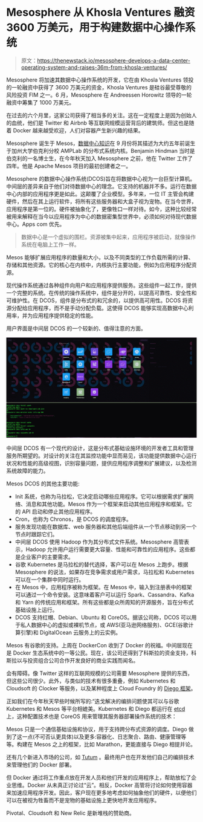 # Mesosphere 从 Khosla Ventures 融资 3600 万美元，用于构建数据中心操作系统

> 原文：<https://thenewstack.io/mesosphere-develops-a-data-center-operating-system-and-raises-36m-from-khosla-ventures/>

Mesosphere 将加速其数据中心操作系统的开发，它在由 Khosla Ventures 领投的一轮融资中获得了 3600 万美元的资金，Khosla Ventures 是硅谷最受尊敬的风险投资 FIM 之一。6 月，Mesosphere 在 Andreessen Horowitz 领导的一轮融资中筹集了 1000 万美元。

在过去的六个月里，这家公司获得了相当多的关注。这在一定程度上是因为创始人的血统，他们是 Twitter 和 Airbnb 等互联网规模运营背后的建筑师。但这也是随着 Docker 越来越受欢迎，人们对容器产生新兴趣的结果。

Mesosphere 诞生于 Mesos，[数据中心知识](http://www.datacenterknowledge.com/archives/2014/09/22/mesos-cluster-management-co-creator-leaves-twitter-for-mesosphere/)在 9 月份将其描述为大约五年前诞生于加州大学伯克利分校 AMPLab 的分布式系统内核。Benjamin Hindman 当时是伯克利的一名博士生，在今年秋天加入 Mesosphere 之前，他在 Twitter 工作了四年。他是 Apache Mesos 项目的最初创建者之一。

Mesosphere 的数据中心操作系统(DCOS)旨在将数据中心视为一台巨型计算机。中间层的差异来自于他们对待数据中心的理念。它支持的机器并不多。运行在数据中心内部的应用程序更是如此。这颠覆了企业模型。多年来，一位 IT 主管会构建硬件，然后在其上运行软件，将所有这些服务器和大盒子视为宠物。在当今世界，应用程序是第一位的。硬件被抽象化了，更像牲口一样对待。如今，这种比较经常被用来解释在当今以应用程序为中心的数据密集型世界中，必须如何对待现代数据中心。Apps com 优先。

> 数据中心是一个虚拟的围栏。资源被集中起来，应用程序被启动，就像操作系统在电脑上工作一样。

Mesos 能够扩展应用程序的数量和大小，以及不同类型的工作负载所需的计算、存储和其他资源。它的核心在内核中，内核执行主要功能，例如为应用程序分配资源。

现代操作系统通过各种组件向用户和应用程序提供服务。这些组件一起工作，提供一个完整的系统。在传统的操作系统中，组件是分开的，以提高可靠性、安全性和可维护性。在 DCOS，组件是分布式的和冗余的，以提供高可用性。DCOS 将资源分配给应用程序，而不是手动分配负载。这使得 DCOS 能够实现高数据中心利用率，并为应用程序提供稳定的性能。

用户界面是中间层 DCOS 的一个较新的、值得注意的方面。

[![DCOS-2](img/3000dfefea1fcc2e3deec06b8b433f8a.png)](https://thenewstack.io/wp-content/uploads/2014/12/DCOS-2.png)

中间层 DCOS 有一个现代的设计，这是分布式基础设施环境的开发者工具和管理服务所期望的。对设计的关注在其监控功能中显而易见，该功能提供数据中心运行状况和性能的高级视图，识别容量问题，提供应用程序调整和扩展建议，以及检测系统故障的能力。

Mesos DCOS 的其他主要功能:

*   Init 系统，也称为马拉松，它决定启动哪些应用程序。它可以根据需求扩展网络、消息和其他功能。Mesos 作为一个框架来启动其他应用程序和框架。它的 API 启动和停止其他应用程序。
*   Cron，也称为 Chronos，是 DCOS 的调度程序。
*   服务发现功能在数据库、web 服务器和其他后端组件从一个节点移动到另一个节点时跟踪它们。
*   中间层 DCOS 使用 Hadoop 作为其分布式文件系统。Mesosphere 高管表示，Hadoop 允许用户运行需要更大容量、性能和可靠性的应用程序。这些都是企业客户的主要需求。
*   谷歌 Kubernetes 是马拉松的替代选择，客户可以在 Mesos 上跑步。根据 Mesosphere 的说法，如果存在竞争需求或用户需求，马拉松和 Kubernetes 可以在一个集群中同时运行。
*   在 Mesos 中，应用程序被称为框架。在 Mesos 中，输入到注册表中的框架可以通过一个命令安装。这意味着客户可以运行 Spark、Cassandra、Kafka 和 Yarn 的传统应用和框架。所有这些都是众所周知的开源服务，旨在分布式基础设施上运行。
*   DCOS 支持红帽、Debian、Ubuntu 和 CoreOS。据该公司称，DCOS 可以用于私人数据中心的虚拟或裸机节点，或 AWS(亚马逊网络服务)、GCE(谷歌计算引擎)和 DigitalOcean 云服务上的云实例。

Mesos 有谷歌的支持。上周在 DockerCon 收到了 Docker 的祝福。中间层现在是 Docker 生态系统中的一等公民。现在，该公司还得到了科斯拉的资金支持，科斯拉以与投资组合公司合作开发良好的商业实践而闻名。

会有障碍。像 Twitter 这样的互联网规模的公司需要 Mesosphere 提供的东西，但这些公司很少。此外，与类似的技术有很多重叠，例如 Kubernetes 和 Cloudsoft 的 Clocker 等服务，以及某种程度上 Cloud Foundry 的 [Diego 框架](https://thenewstack.io/docker-on-diego-cloud-foundrys-new-elastic-runtime/)。

正如我们在今年秋天早些时候所写的:“迭戈解决的编排问题使其可以与谷歌 Kubernetes 和 Mesos 等平台相媲美。Kubernetes 和 Diego 都运行在 [etcd](https://thenewstack.io/about-etcd-the-distributed-key-value-store-used-for-kubernetes-googles-cluster-container-manager/ "About Etcd, the Distributed Key-Value Store Used For Kubernetes, Google’s Cluster Container Manager") 上，这种配置技术也是 CoreOS 用来管理其服务器部署操作系统的技术：

Mesos 只是一个通信基础设施和协议，用于支持跨分布式资源的调度。Diego 做到了这一点(不可否认更具体)以及更多:容器化、日志聚合、路由、健康管理等等。构建在 Mesos 之上的框架，比如 Marathon，更能直接与 Diego 相提并论。

还有几个新进入市场的公司，如 [Tutum](https://thenewstack.io/tutum-offers-docker-container-management/) 。最终用户也在开发他们自己的编排技术来管理他们的 Docker 部署。

但 Docker 通过将工作重点放在开发人员和他们开发的应用程序上，帮助放松了企业思维。Docker 从未真正讨论过“云”。相反，Docker 高管将讨论如何使用容器来加速应用程序开发。因此，客户现在更多地考虑如何抽象他们的硬件，以便他们可以在被视为牲畜而不是宠物的基础设施上更快地开发应用程序。

Pivotal、Cloudsoft 和 New Relic 是新堆栈的赞助商。

<svg xmlns:xlink="http://www.w3.org/1999/xlink" viewBox="0 0 68 31" version="1.1"><title>Group</title> <desc>Created with Sketch.</desc></svg>